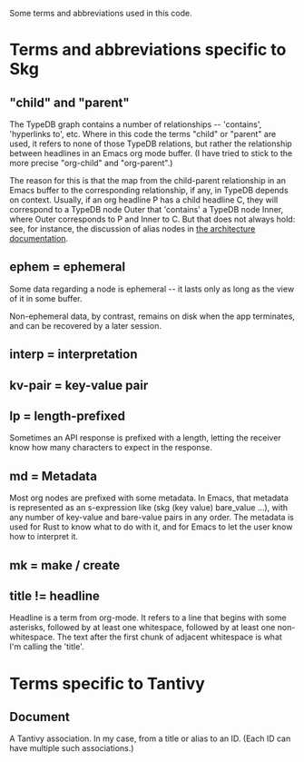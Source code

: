 Some terms and abbreviations used in this code.

# Terms and abbreviations specific to Skg

## "child" and "parent"

The TypeDB graph contains a number of relationships -- 'contains', 'hyperlinks to', etc. Where in this code the terms "child" or "parent" are used, it refers to none of those TypeDB relations, but rather the relationship between headlines in an Emacs org mode buffer. (I have tried to stick to the more precise "org-child" and "org-parent".)

The reason for this is that the map from the child-parent relationship in an Emacs buffer to the corresponding relationship, if any, in TypeDB depends on context. Usually, if an org headline P has a child headline C, they will correspond to a TypeDB node Outer that 'contains' a TypeDB node Inner, where Outer corresponds to P and Inner to C. But that does not always hold: see, for instance, the discussion of alias nodes in [the architecture documentation](coding-advice/architecture.md).

## ephem = ephemeral

Some data regarding a node is ephemeral --
it lasts only as long as the view of it in some buffer.

Non-ephemeral data, by contrast,
remains on disk when the app terminates,
and can be recovered by a later session.

## interp = interpretation

## kv-pair = key-value pair

## lp = length-prefixed

Sometimes an API response is prefixed with a length, letting the receiver know how many characters to expect in the response.

## md = Metadata

Most org nodes are prefixed with some metadata.
In Emacs, that metadata is represented as an s-expression like
(skg (key value) bare_value ...),
with any number of key-value and bare-value pairs in any order.
The metadata is used for Rust to know what to do with it,
and for Emacs to let the user know how to interpret it.

## mk = make / create

## title != headline

Headline is a term from org-mode. It refers to a line that begins with some asterisks, followed by at least one whitespace, followed by at least one non-whitespace. The text after the first chunk of adjacent whitespace is what I'm calling the 'title'.

# Terms specific to Tantivy

## Document

A Tantivy association. In my case, from a title or alias to an ID.
(Each ID can have multiple such associations.)
